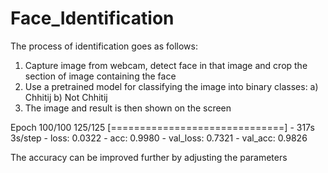 # Face_Identification

The process of identification goes as follows:
1. Capture image from webcam, detect face in that image and crop the section of image containing the face
2. Use a pretrained model for classifying the image into binary classes: a) Chhitij b) Not Chhitij
3. The image and result is then shown on the screen

Epoch 100/100
125/125 [==============================] - 317s 3s/step - loss: 0.0322 - acc: 0.9980 - val_loss: 0.7321 - val_acc: 0.9826


The accuracy can be improved further by adjusting the parameters
